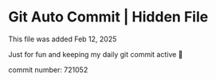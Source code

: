 # Git Auto Commit | Hidden File

This file was added Feb 12, 2025

Just for fun and keeping my daily git commit active 🤪

commit number: 721052
